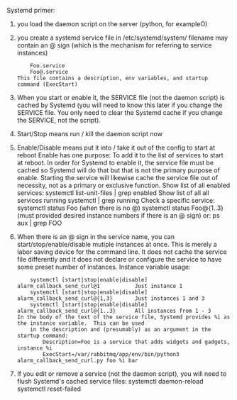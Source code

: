Systemd primer:
1.  you load the daemon script on the server (python, for exampleO)
2.  you create a systemd service file in   /etc/systemd/system/
        filename may contain an @ sign (which is the mechanism for referring to service instances)
        
            Foo.service 
            Foo@.service
        This file contains a description, env variables, and startup command (ExecStart)
3.  When you start or enable it,  the SERVICE file (not the daemon script) is 
        cached by Systemd (you will need to know this later if you change the SERVICE file.
        You only need to clear the Systemd cache if you change the SERVICE, not the script).
4.  Start/Stop       means run / kill the daemon script now
5.  Enable/Disable   means put it into / take it out of the config to start at reboot
        Enable has one purpose:  To add it to the list of services to start at reboot.
            In order for Systemd to enable it, the service file must be cached so Systemd will do
            that but that is not the primary purpose of enable.  Starting the service will likewise
            cache the service file out of necessity, not as a primary or exclusive function.
        Show list of all enabled services:
            systemctl list-unit-files | grep enabled
        Show list of all all services running
            systemctl | grep running
        Check a specific service:
            systemctl status Foo            (when there is no @)
            systemctl status Foo@{1..3}     (must provided desired instance numbers if there is an @ sign)
            or:  ps aux | grep FOO
6.  When there is an @ sign in the service name,  you can   start/stop/enable/disable   mutiple instances at once.
        This is merely a labor saving device for the command line.  It does not cache the service file differently
            and it does not declare or configure the service to have some preset number of instances.
        Instance variable usage:
        
            systemctl [start|stop|enable|disable] alarm_callback_send_curl@1           Just instance 1
            systemctl [start|stop|enable|disable] alarm_callback_send_curl@{1,3}       Just instances 1 and 3
            systemctl [start|stop|enable|disable] alarm_callback_send_curl@{1..3}      All instances from 1 - 3
        In the body of the text of the service file, Systemd provides %i as the instance variable.  This can be used
            in the description and (presumably) as an argument in the startup command:
                Description=Foo is a service that adds widgets and gadgets, instance %i
                ExecStart=/var/rabbitmq/app/env/bin/python3 alarm_callback_send_curl.py foo %i bar
        
7.  If you edit or remove a service (not the daemon script),  you will need to flush Systemd's cached service files: 
    systemctl daemon-reload
    systemctl reset-failed
